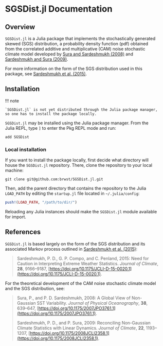 # SGSDist.jl Documentation

## Overview

`SGSDist.jl` is a Julia package that implements the stochastically generated skewed (SGS) distribution, a probability density function (pdf) obtained from the correlated additive and multiplicative (CAM) noise stochastic climate model developed by [Sura and Sardeshmukh (2008)](https://doi.org/10.1175/2007JPO3761.1) and [Sardeshmukh and Sura (2009)](https://doi.org/10.1175/2008JCLI2358.1).

For more information on the form of the SGS distribution used in this package, see [Sardeshmukh et al. (2015)](https://doi-org.proxy.lib.fsu.edu/10.1175/JCLI-D-15-0020.1).

## Installation

!!! note

    `SGSDist.jl` is not yet distributed through the Julia package manager, so one has to install the package locally.

`SGSDist.jl` may be installed using the Julia package manager. From the Julia REPL, type `]` to enter the Pkg REPL mode and run:

```julia
add SGSDist
```

### Local installation

If you want to install the package locally, first decide what directory will house the `SGSDist.jl` repository. There, clone the repository to your local machine:

```
git clone git@github.com:brwst/SGSDist.jl.git
```

Then, add the parent directory that contains the repository to the Julia `LOAD_PATH` by editing the `startup.jl` file located in `~/.julia/config`:

```julia
push!(LOAD_PATH, "/path/to/dir/")
```

Reloading any Julia instances should make the `SGSDist.jl` module available for import.

## References

`SGSDist.jl` is based largely on the form of the SGS distribution and its associated Markov process outlined in [Sardeshmukh et al. (2015)](https://doi-org.proxy.lib.fsu.edu/10.1175/JCLI-D-15-0020.1):

>Sardeshmukh, P. D., G. P. Compo, and C. Penland, 2015: Need for Caution in Interpreting Extreme Weather Statistics. *Journal of Climate*, **28**, 9166–9187, [https://doi.org/10.1175/JCLI-D-15-0020.1](https://doi.org/10.1175/JCLI-D-15-0020.1).

For the theoretical development of the CAM noise stochastic climate model and the SGS distribution, see:

>Sura, P., and P. D. Sardeshmukh, 2008: A Global View of Non-Gaussian SST Variability. *Journal of Physical Oceanography*, **38**, 639–647, [https://doi.org/10.1175/2007JPO3761.1](https://doi.org/10.1175/2007JPO3761.1).
>
>Sardeshmukh, P. D., and P. Sura, 2009: Reconciling Non-Gaussian Climate Statistics with Linear Dynamics. *Journal of Climate*, **22**, 1193–1207, [https://doi.org/10.1175/2008JCLI2358.1](https://doi.org/10.1175/2008JCLI2358.1).

